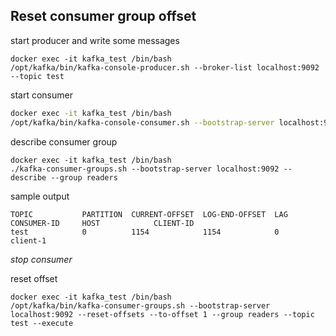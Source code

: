 ## Reset consumer group offset

start producer and write some messages
```
docker exec -it kafka_test /bin/bash
/opt/kafka/bin/kafka-console-producer.sh --broker-list localhost:9092 --topic test
```

start consumer
```bash
docker exec -it kafka_test /bin/bash
/opt/kafka/bin/kafka-console-consumer.sh --bootstrap-server localhost:9092 --topic test --consumer-property group.id=readers --consumer-property client.id=client-1 --from-beginning
```

describe consumer group
```
docker exec -it kafka_test /bin/bash
./kafka-consumer-groups.sh --bootstrap-server localhost:9092 --describe --group readers
```

sample output 
```
TOPIC           PARTITION  CURRENT-OFFSET  LOG-END-OFFSET  LAG             CONSUMER-ID     HOST            CLIENT-ID
test            0          1154            1154            0                                               client-1
```

*stop consumer*

reset offset
```
docker exec -it kafka_test /bin/bash
/opt/kafka/bin/kafka-consumer-groups.sh --bootstrap-server localhost:9092 --reset-offsets --to-offset 1 --group readers --topic test --execute
```

